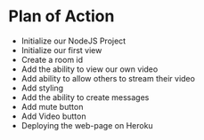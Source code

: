 # Plan of Action

- Initialize our NodeJS Project
- Initialize our first view
- Create a room id
- Add the ability to view our own video
- Add ability to allow others to stream their video
- Add styling
- Add the ability to create messages
- Add mute button
- Add Video button
- Deploying the web-page on Heroku
